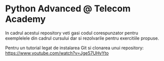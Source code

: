 # Python Advanced @ Telecom Academy

In cadrul acestui repository veti gasi codul corespunzator pentru exemplelele din cadrul cursului dar si rezolvarile pentru exercitiile propuse.

Pentru un tutorial legat de instalarea Git si clonarea unui repository:
https://www.youtube.com/watch?v=Jge57UHvYto
